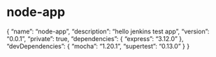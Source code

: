 # node-app
{
 “name”: “node-app”,
 “description”: “hello jenkins test app”,
 “version”: “0.0.1”,
 “private”: true,
 “dependencies”: {
    “express”: “3.12.0”
 },
 “devDependencies”: {
    “mocha”: “1.20.1”,
    “supertest”: “0.13.0”
 }
}

